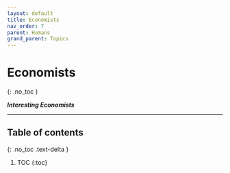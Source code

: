 ```yaml
---
layout: default
title: Economists
nav_order: 7
parent: Humans
grand_parent: Topics
---
```


# Economists
{: .no_toc }

__*Interesting Economists*__

---

## Table of contents
{: .no_toc .text-delta }

1. TOC
{:toc}

